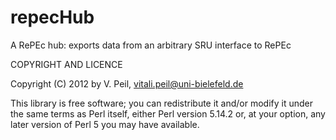 repecHub
========
A RePEc hub: exports data from an arbitrary SRU interface to RePEc


COPYRIGHT AND LICENCE

Copyright (C) 2012 by V. Peil, vitali.peil@uni-bielefeld.de

This library is free software; you can redistribute it and/or modify
it under the same terms as Perl itself, either Perl version 5.14.2 or, 
at your option, any later version of Perl 5 you may have available.
